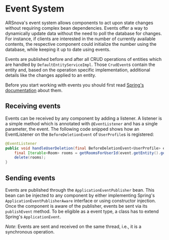 # Event System

ARSnova's event system allows components to act upon state changes without requiring complex bean dependencies.
Events offer a way to dynamically update data without the need to poll the database for changes.
For instance, if clients are interested in the number of currently available contents,
the respective component could initialize the number using the database, while keeping it up to date using events.

Events are published before and after all CRUD operations of entities which are handled by `DefaultEntityServiceImpl`.
Those `CrudEvent`s contain the entity and, based on the operation specific implementation, additional details like the changes applied to an entity.

Before you start working with events you should first read
[Spring's documentation](https://docs.spring.io/spring-framework/docs/5.1.x/spring-framework-reference/core.html#context-functionality-events)
about them.


## Receiving events

Events can be received by any component by adding a listener.
A listener is a simple method which is annotated with `@EventListener` and has a single parameter, the event.
The following code snipped shows how an EventListener on the `BeforeDeletionEvent` of `UserProfile`s is registered:

```java
@EventListener
public void handleUserDeletion(final BeforeDeletionEvent<UserProfile> event) {
	final Iterable<Room> rooms = getRoomsForUserId(event.getEntity().getId());
	delete(rooms);
}
```


## Sending events

Events are published through the `ApplicationEventPublisher` bean.
This bean can be injected to any component by either implementing Spring's `ApplicationEventPublisherAware` interface or using constructor injection.
Once the component is aware of the publisher, events be sent via its `publishEvent` method.
To be eligible as a event type, a class has to extend Spring's `ApplicationEvent`.

_Note_: Events are sent and received on the same thread, i.e., it is a synchronous operation.
